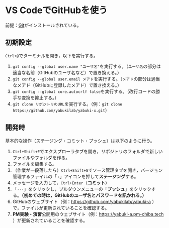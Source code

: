 # VS CodeでGitHubを使う

前提：[Git](https://git-scm.com/downloads)がインストールされている。

## 初期設定

`Ctrl+@`でターミナルを開き，以下を実行する。

1. `git config --global user.name "ユーザ名"`を実行する。（`ユーザ名`の部分は適当な名前（GitHubのユーザ名など）で置き換える。）
1. `git config --global user.email メアド`を実行する。（`メアド`の部分は適当なメアド（GitHubに登録したメアド）で置き換える。）
1. `git config --global core.autocrlf false`を実行する。（改行コードの勝手な変換を抑止する。）
1. `git clone リポジトリのURL`を実行する。（例：`git clone https://github.com/yabukilab/yabuki-x.git`）

## 開発時

基本的な操作（ステージング・コミット・プッシュ）は以下のように行う。

1. `Ctrl+Shift+E`でエクスプローラタブを開き，リポジトリのフォルダで新しいファイルやフォルダを作る。
1. ファイルを編集する。
1. （作業が一段落したら）`Ctrl+Shift+G`でソース管理タブを開き，バージョン管理するファイルの「+」アイコンを押して**ステージング**する。
1. メッセージを入力して，`Ctrl+Enter`（**コミット**）
1. 「･･･」をクリックし，プルダウンメニューの「**プッシュ**」をクリックする。**（初めての時は，GitHubのユーザ名とパスワードを訊かれる。）**
1. GitHubのウェブサイト（例：https://github.com/yabukilab/yabuki-a ）で，ファイルが更新されていることを確認する。
1. **PM実験・演習**公開用のウェブサイト（例：https://yabuki-a.pm-chiba.tech ）が更新されていることを確認する。
